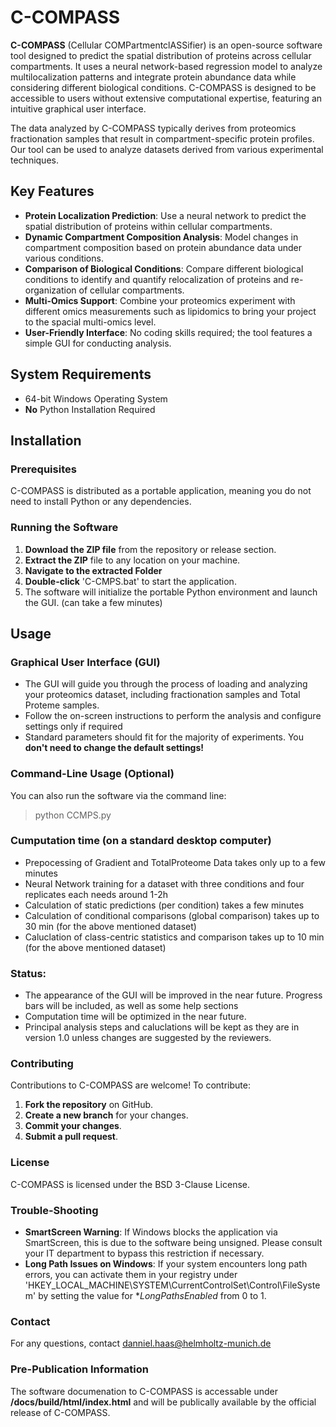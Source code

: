 # C-COMPASS

**C-COMPASS** (Cellular COMPartmentclASSifier) is an open-source software tool designed to predict the spatial distribution of proteins across cellular compartments. It uses a neural network-based regression model to analyze multilocalization patterns and integrate protein abundance data while considering different biological conditions. C-COMPASS is designed to be accessible to users without extensive computational expertise, featuring an intuitive graphical user interface.

The data analyzed by C-COMPASS typically derives from proteomics fractionation samples that result in compartment-specific protein profiles. Our tool can be used to analyze datasets derived from various experimental techniques.

## Key Features
- **Protein Localization Prediction**: Use a neural network to predict the spatial distribution of proteins within cellular compartments.
- **Dynamic Compartment Composition Analysis**: Model changes in compartment composition based on protein abundance data under various conditions.
- **Comparison of Biological Conditions**: Compare different biological conditions to identify and quantify relocalization of proteins and re-organization of cellular compartments.
- **Multi-Omics Support**: Combine your proteomics experiment with different omics measurements such as lipidomics to bring your project to the spacial multi-omics level.
- **User-Friendly Interface**: No coding skills required; the tool features a simple GUI for conducting analysis.

## System Requirements
- 64-bit Windows Operating System
- **No** Python Installation Required

## Installation

### Prerequisites
C-COMPASS is distributed as a portable application, meaning you do not need to install Python or any dependencies.

### Running the Software
1. **Download the ZIP file** from the repository or release section.
2. **Extract the ZIP** file to any location on your machine.
3. **Navigate to the extracted Folder**
4. **Double-click** 'C-CMPS.bat' to start the application.
5. The software will initialize the portable Python environment and launch the GUI. (can take a few minutes)

## Usage

### Graphical User Interface (GUI)
- The GUI will guide you through the process of loading and analyzing your proteomics dataset, including fractionation samples and Total Proteme samples.
- Follow the on-screen instructions to perform the analysis and configure settings only if required
- Standard parameters should fit for the majority of experiments. You **don't need to change the default settings!**

### Command-Line Usage (Optional)
You can also run the software via the command line:
> python CCMPS.py

### Cumputation time (on a standard desktop computer)
- Prepocessing of Gradient and TotalProteome Data takes only up to a few minutes
- Neural Network training for a dataset with three conditions and four replicates each needs around 1-2h
- Calculation of static predictions (per condition) takes a few minutes
- Calculation of conditional comparisons (global comparison) takes up to 30 min (for the above mentioned dataset)
- Caluclation of class-centric statistics and comparison takes up to 10 min (for the above mentioned dataset)

### Status:
- The appearance of the GUI will be improved in the near future. Progress bars will be included, as well as some help sections
- Computation time will be optimized in the near future.
- Principal analysis steps and caluclations will be kept as they are in version 1.0 unless changes are suggested by the reviewers.

### Contributing
Contributions to C-COMPASS are welcome! To contribute:
1. **Fork the repository** on GitHub.
2. **Create a new branch** for your changes.
3. **Commit your changes**.
4. **Submit a pull request**.

### License
C-COMPASS is licensed under the BSD 3-Clause License.

### Trouble-Shooting
- **SmartScreen Warning**: If Windows blocks the application via SmartScreen, this is due to the software being unsigned. Please consult your IT department to bypass this restriction if necessary.
- **Long Path Issues on Windows**: If your system encounters long path errors, you can activate them in your registry under 'HKEY_LOCAL_MACHINE\SYSTEM\CurrentControlSet\Control\FileSystem' by setting the value for **LongPathsEnabled* from 0 to 1.

### Contact
For any questions, contact danniel.haas@helmholtz-munich.de

### Pre-Publication Information
The software documenation to C-COMPASS is accessable under
**/docs/build/html/index.html**
and will be publically available by the official release of C-COMPASS.
